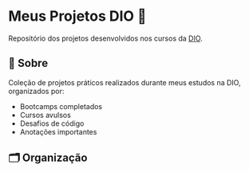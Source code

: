 # Meus Projetos DIO 🚀

Repositório dos projetos desenvolvidos nos cursos da [DIO](https://www.dio.me/).

## 📌 Sobre

Coleção de projetos práticos realizados durante meus estudos na DIO, organizados por:

- Bootcamps completados
- Cursos avulsos
- Desafios de código
- Anotações importantes

## 🗂 Organização

<!-- ## 💻 Tecnologias

<div style="display: flex; gap: 10px; flex-wrap: wrap;">
  <img src="https://img.shields.io/badge/HTML5-E34F26?style=for-the-badge&logo=html5&logoColor=white" alt="HTML5">
  <img src="https://img.shields.io/badge/CSS3-1572B6?style=for-the-badge&logo=css3&logoColor=white" alt="CSS3">
  <img src="https://img.shields.io/badge/JavaScript-F7DF1E?style=for-the-badge&logo=javascript&logoColor=black" alt="JavaScript">
  <img src="https://img.shields.io/badge/GitHub-100000?style=for-the-badge&logo=github&logoColor=white" alt="GitHub">
</div>

## 📚 Bootcamps

| Nome | Status | Projetos |
|------|--------|----------|
| [Nome do Bootcamp](link) | ✅ Concluído | 5 |
| [Nome do Bootcamp](link) | 🟡 Em andamento | 2 |

## 🏆 Projetos Destacados

- **[Nome do Projeto](link)** - Breve descrição e tecnologias utilizadas
- **[Nome do Projeto](link)** - Breve descrição e tecnologias utilizadas

## 📫 Contato

[![LinkedIn](https://img.shields.io/badge/LinkedIn-0077B5?style=for-the-badge&logo=linkedin&logoColor=white)](https://linkedin.com/in/seu-perfil)
[![Gmail](https://img.shields.io/badge/Gmail-D14836?style=for-the-badge&logo=gmail&logoColor=white)](mailto:seu-email@gmail.com) -->

